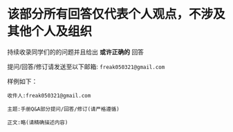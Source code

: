 # 该部分所有回答仅代表个人观点，不涉及其他个人及组织

持续收录同学们的的问题并且给出 __或许正确的__ 回答

提问/回答/修订请发送至以下邮箱: ```freak050321@gmail.com```

样例如下：
~~~
收件人:freak050321@gmail.com

主题:手册Q&A部分提问/回答/修订(请严格遵循)

正文:略(请精确描述内容)
~~~